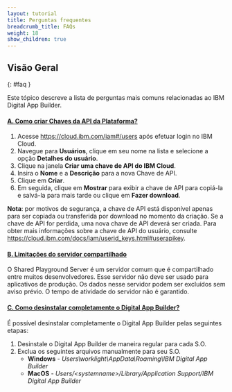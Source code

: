 ```yaml
---
layout: tutorial
title: Perguntas frequentes
breadcrumb_title: FAQs
weight: 18
show_children: true
---
```

<!-- NLS_CHARSET=UTF-8 -->
## Visão Geral
{: #faq }

Este tópico descreve a lista de perguntas mais comuns relacionadas ao IBM Digital App Builder.

<div class="panel-group accordion" id="mfp-dab-faqs" role="tablist">
    <div class="panel panel-default">
        <div class="panel-heading" role="tab" id="mfp-dab-faq1">
            <h4 class="panel-title">
                <a role="button" data-toggle="collapse" data-parent="#mfp-dab-faqs" href="#collapse-mfp-dab-faq1" aria-expanded="true" aria-controls="collapse-mfp-dab-faq1"><b>A. Como criar Chaves da API da Plataforma?</b></a>
            </h4>
        </div>
        <div id="collapse-mfp-dab-faq1" class="panel-collapse collapse" role="tabpanel" aria-labelledby="mfp-dab-faq1">
            <div class="panel-body">
                <p>
                    <ol>
                        <li>Acesse <a href="https://cloud.ibm.com/iam#/users" target="_blank">https://cloud.ibm.com/iam#/users</a> após efetuar login no IBM Cloud.</li>
                        <li>Navegue para <b>Usuários</b>, clique em seu nome na lista e selecione a opção <b>Detalhes do usuário</b>.</li>
                        <li>Clique na janela <b>Criar uma chave de API do IBM Cloud</b>.</li>
                        <li>Insira o <b>Nome</b> e a <b>Descrição</b> para a nova Chave de API.</li>
                        <li>Clique em <b>Criar</b>.</li>
                        <li>Em seguida, clique em <b>Mostrar</b> para exibir a chave de API para copiá-la e salvá-la para mais tarde ou clique em <b>Fazer download</b>.</li>
                    </ol>
                    <b>Nota</b>: por motivos de segurança, a chave de API está disponível apenas para ser copiada ou transferida por download no momento da criação. Se a chave de API for perdida, uma nova chave de API deverá ser criada. Para obter mais informações sobre a chave de API do usuário, consulte <a href="https://cloud.ibm.com/docs/iam/userid_keys.html#userapikey">https://cloud.ibm.com/docs/iam/userid_keys.html#userapikey</a>.
                </p>
            </div>
        </div>      
    </div>
    <div class="panel panel-default">
        <div class="panel-heading" role="tab" id="mfp-dab-faq2">
            <h4 class="panel-title">
                <a role="button" data-toggle="collapse" data-parent="#mfp-dab-faqs" href="#collapse-mfp-dab-faq2" aria-expanded="true" aria-controls="collapse-mfp-dab-faq2"><b>B. Limitações do servidor compartilhado</b></a>
            </h4>
        </div>
        <div id="collapse-mfp-dab-faq2" class="panel-collapse collapse" role="tabpanel" aria-labelledby="mfp-dab-faq2">
            <div class="panel-body">
                  <p>O Shared Playground Server é um servidor comum que é compartilhado entre muitos desenvolvedores. Esse servidor não deve ser usado para aplicativos de produção. Os dados nesse servidor podem ser excluídos sem aviso prévio. O tempo de atividade do servidor não é garantido.</p>
            </div>
        </div>      
    </div>
    <div class="panel panel-default">
        <div class="panel-heading" role="tab" id="mfp-dab-faq3">
            <h4 class="panel-title">
                <a role="button" data-toggle="collapse" data-parent="#mfp-dab-faqs" href="#collapse-mfp-dab-faq3" aria-expanded="true" aria-controls="collapse-mfp-dab-faq3"><b>C. Como desinstalar completamente o Digital App Builder?</b></a>
            </h4>
        </div>
        <div id="collapse-mfp-dab-faq3" class="panel-collapse collapse" role="tabpanel" aria-labelledby="mfp-dab-faq3">
            <div class="panel-body">
                  <p>É possível desinstalar completamente o Digital App Builder pelas seguintes etapas:
                  <ol><li>Desinstale o Digital App Builder de maneira regular para cada S.O.</li>
                      <li>Exclua os seguintes arquivos manualmente para seu S.O.
                      <ul><li><b>Windows</b> - <i>Users\worklight\AppData\Roaming\IBM Digital App Builder</i></li>
                          <li><b>MacOS</b> - <i>Users/&lt;systemname&gt;/Library/Application Support/IBM Digital App Builder</i></li>
                      </ul></li>
                  </ol></p>
            </div>
        </div>      
    </div>
</div>
<p>&nbsp;</p>       
